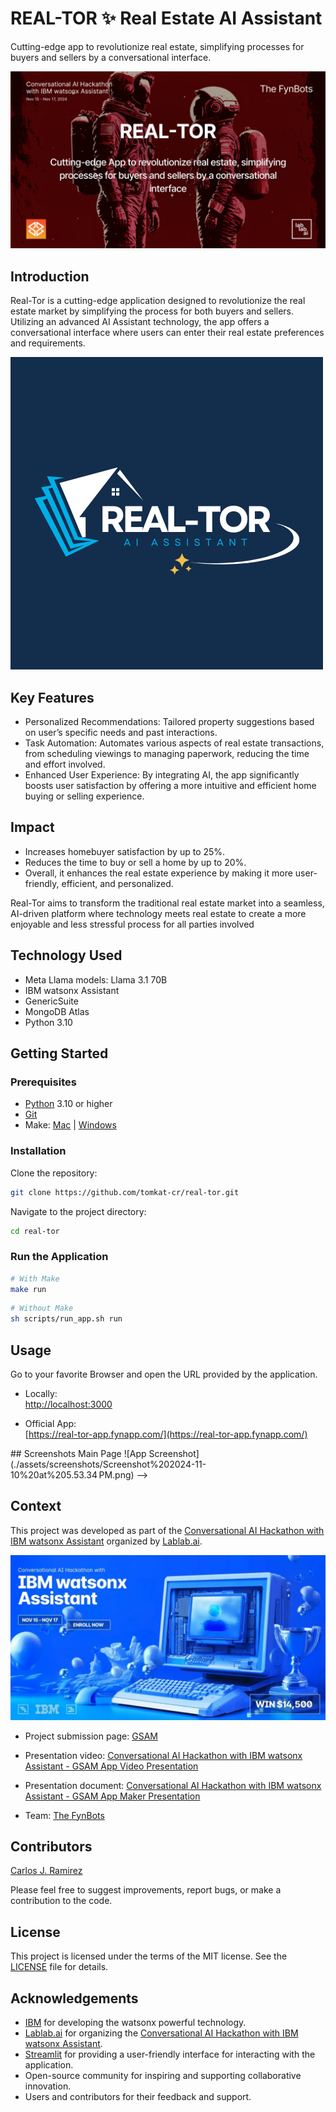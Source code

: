 # REAL-TOR ✨ Real Estate AI Assistant

Cutting-edge app to revolutionize real estate, simplifying processes for buyers and sellers by a conversational interface.

![Hackathon Cover image](./assets/ibm-watsonx-hackathon-cover.png)

## Introduction

Real-Tor is a cutting-edge application designed to revolutionize the real estate market by simplifying the process for both buyers and sellers. Utilizing an advanced AI  Assistant technology, the app offers a conversational interface where users can enter their real estate preferences and requirements.

![Real-Tor logo](./assets/real-tor-logo-500.png)

## Key Features

* Personalized Recommendations: Tailored property suggestions based on user’s specific needs and past interactions.
* Task Automation: Automates various aspects of real estate transactions, from scheduling viewings to managing paperwork, reducing the time and effort involved.
* Enhanced User Experience: By integrating AI, the app significantly boosts user satisfaction by offering a more intuitive and efficient home buying or selling experience.

## Impact

* Increases homebuyer satisfaction by up to 25%.
* Reduces the time to buy or sell a home by up to 20%.
* Overall, it enhances the real estate experience by making it more user-friendly, efficient, and personalized.

Real-Tor aims to transform the traditional real estate market into a seamless, AI-driven platform where technology meets real estate to create a more enjoyable and less stressful process for all parties involved

## Technology Used

* Meta Llama models: Llama 3.1 70B
* IBM watsonx Assistant 
* GenericSuite
* MongoDB Atlas
* Python 3.10

## Getting Started

### Prerequisites

- [Python](https://www.python.org/downloads/) 3.10 or higher
- [Git](https://www.atlassian.com/git/tutorials/install-git)
- Make: [Mac](https://formulae.brew.sh/formula/make) | [Windows](https://stackoverflow.com/questions/32127524/how-to-install-and-use-make-in-windows)

### Installation

Clone the repository:
```bash
git clone https://github.com/tomkat-cr/real-tor.git
```

Navigate to the project directory:

```bash
cd real-tor
```

<!--
### Create the .env file

Create a `.env` file in the root directory of the project:

```bash
# You can copy the .env.example file in the root directory of the project
cp .env.example .env
```

The `.env` file should have the following content:

```bash
PYTHON_VERSION=3.10
#
# Together AI
TOGETHER_AI_API_KEY=
# HuggingFace
HUGGINGFACE_API_KEY=
# RHYMES parameters
RHYMES_ALLEGRO_API_KEY=
RHYMES_ARIA_API_KEY=
# OpenAI
OPENAI_API_KEY=
# Groq
GROQ_API_KEY=
# Ollama
OLLAMA_BASE_URL=localhost:11434
# Nvidia
NVIDIA_API_KEY=
#
# Database parameters
DB_TYPE=mongodb
# DB_TYPE=json
#
# MongoDB database parameters
MONGODB_URI=mongodb+srv://<user>:<password>@<cluster>.mongodb.net
MONGODB_DB_NAME=gsam_db
MONGODB_COLLECTION_NAME=conversations
#
# JSON database parameters
# JSON_DB_PATH=./db/conversations.json
```

Replace `TOGETHER_AI_API_KEY` and other access tokens with your actual Together.ai API key, OpenAI, Huggingface, Groq, Nvidia, and Rhymes API keys, respectively.

To use a MongoDB database, comment out `DB_TYPE=json`, uncomment `# DB_TYPE=mongodb`, and replace `YOUR_MONGODB_URI`, `YOUR_MONGODB_DB_NAME`, and `YOUR_MONGODB_COLLECTION_NAME` with your actual MongoDB URI, database name, and collection name, respectively.
-->

### Run the Application

```bash
# With Make
make run
```

```bash
# Without Make
sh scripts/run_app.sh run
```

## Usage

Go to your favorite Browser and open the URL provided by the application.

* Locally:<BR/>
  [http://localhost:3000](http://localhost:3000)

* Official App:<BR/>
  [https://real-tor-app.fynapp.com/](https://real-tor-app.fynapp.com/)

<!-->
## Screenshots

Main Page
![App Screenshot](./assets/screenshots/Screenshot%202024-11-10%20at%205.53.34 PM.png)
-->

## Context

This project was developed as part of the [Conversational AI Hackathon with IBM watsonx Assistant](https://lablab.ai/event/ibm-watsonx-assistant) organized by [Lablab.ai](https://lablab.ai).

![Hackathon banner image](./assets/ibm-watsonx-hackathon-official-banner.webp)

- Project submission page: [GSAM](https://lablab.ai/event/ibm-watsonx-assistant/the-fynbots/real-tor)

- Presentation video: [Conversational AI Hackathon with IBM watsonx Assistant - GSAM App Video Presentation](https://lablab.ai/event/ibm-watsonx-assistant/the-fynbots/real-tor)

- Presentation document: [Conversational AI Hackathon with IBM watsonx Assistant - GSAM App Maker Presentation](https://storage.googleapis.com/lablab-static-eu/presentations/submissions/xxx.pdf)

- Team: [The FynBots](https://lablab.ai/event/ibm-watsonx-assistant/the-fynbots)

## Contributors

[Carlos J. Ramirez](https://www.linkedin.com/in/carlosjramirez/)

Please feel free to suggest improvements, report bugs, or make a contribution to the code.

## License

This project is licensed under the terms of the MIT license. See the [LICENSE](LICENSE) file for details.

## Acknowledgements

* [IBM](https://www.ibm.com/) for developing the watsonx powerful technology.
* [Lablab.ai](https://lablab.ai) for organizing the [Conversational AI Hackathon with IBM watsonx Assistant](https://lablab.ai/event/ibm-watsonx-assistant).
* [Streamlit](https://streamlit.io/) for providing a user-friendly interface for interacting with the application.
* Open-source community for inspiring and supporting collaborative innovation.
* Users and contributors for their feedback and support.

